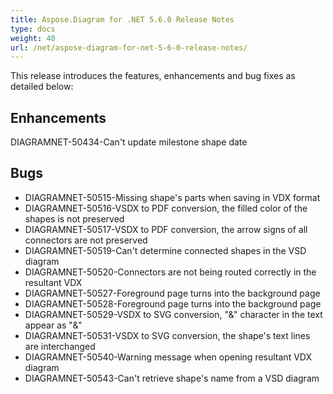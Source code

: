 ```yaml
---
title: Aspose.Diagram for .NET 5.6.0 Release Notes
type: docs
weight: 40
url: /net/aspose-diagram-for-net-5-6-0-release-notes/
---
```


This release introduces the features, enhancements and bug fixes as detailed below:
## **Enhancements**
DIAGRAMNET-50434-Can't update milestone shape date
## **Bugs**
- DIAGRAMNET-50515-Missing shape's parts when saving in VDX format 
- DIAGRAMNET-50516-VSDX to PDF conversion, the filled color of the shapes is not preserved 
- DIAGRAMNET-50517-VSDX to PDF conversion, the arrow signs of all connectors are not preserved 
- DIAGRAMNET-50519-Can't determine connected shapes in the VSD diagram 
- DIAGRAMNET-50520-Connectors are not being routed correctly in the resultant VDX 
- DIAGRAMNET-50527-Foreground page turns into the background page 
- DIAGRAMNET-50528-Foreground page turns into the background page 
- DIAGRAMNET-50529-VSDX to SVG conversion, "&" character in the text appear as "&" 
- DIAGRAMNET-50531-VSDX to SVG conversion, the shape's text lines are interchanged 
- DIAGRAMNET-50540-Warning message when opening resultant VDX diagram 
- DIAGRAMNET-50543-Can't retrieve shape's name from a VSD diagram

